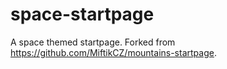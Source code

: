 # space-startpage
A space themed startpage. Forked from https://github.com/MiftikCZ/mountains-startpage. 


